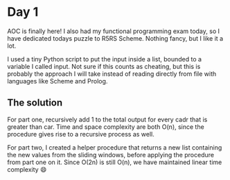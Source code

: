 # Day 1

AOC is finally here! I also had my functional programming exam today, so I have dedicated todays puzzle to R5RS Scheme. Nothing fancy, but I like it a lot.

I used a tiny Python script to put the input inside a list, bounded to a variable I called input. Not sure if this counts as cheating, but this is probably the approach I will take instead of reading directly from file with languages like Scheme and Prolog.

## The solution
For part one, recursively add 1 to the total output for every cadr that is greater than car. Time and space complexity are both O(n), since the procedure gives rise to a recursive process as well.

For part two, I created a helper procedure that returns a new list containing the new values from the sliding windows, before applying the procedure from part one on it. Since O(2n) is still O(n), we have maintained linear time complexity :smile: